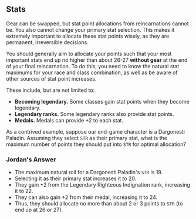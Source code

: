 &nbsp;
## Stats

Gear can be swapped, but stat point allocations from reincarnations cannot be. You also cannot change your primary stat selection. This makes it extremely important to allocate these stat points wisely, as they are permanent, irreversible decisions.

You should generally aim to allocate your points such that your most important stats end up no higher than about 26-27 **without gear** at the end of your final reincarnation. To do this, you need to know the natural stat maximums for your race and class combination, as well as be aware of other sources of stat point increases.

These include, but are not limited to:
- **Becoming legendary.** Some classes gain stat points when they become legendary.
- **Legendary ranks.** Some legendary ranks also provide stat points.
- **Medals.** Medals can provide +2 to each stat.

As a contrived example, suppose our end-game character is a Dargonesti Paladin. Assuming they select `STR` as their primary stat, what is the maximum number of points they should put into `STR` for optimal allocation?

### Jordan's Answer
- The maximum natural roll for a Dargonesti Paladin's `STR` is 19. 
- Selecting it as their primary stat increases it to 20. 
- They gain +2 from the Legendary Righteous Indignation rank, increasing it to 22.
- They can also gain +2 from their medal, increasing it to 24.
- Thus, they should allocate no more than about 2 or 3 points to `STR` (to end up at 26 or 27).    

